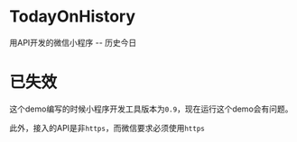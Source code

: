 # TodayOnHistory
用API开发的微信小程序 -- 历史今日

# 已失效
这个demo编写的时候小程序开发工具版本为`0.9`，现在运行这个demo会有问题。

此外，接入的API是非`https`，而微信要求必须使用`https`
